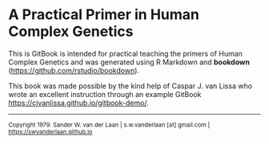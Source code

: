 # A Practical Primer in Human Complex Genetics

This is GitBook is intended for practical teaching the primers of Human Complex Genetics and was generated using R Markdown and **bookdown** (https://github.com/rstudio/bookdown). 

This book was made possible by the kind help of Caspar J. van Lissa who wrote an excellent instruction through an example GitBook https://cjvanlissa.github.io/gitbook-demo/.

------
<sup>Copyright 1979. Sander W. van der Laan | s.w.vanderlaan [at] gmail.com | https://swvanderlaan.github.io</sup>
